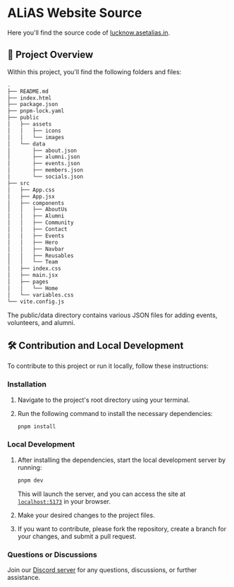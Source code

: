 # ALiAS Website Source

Here you'll find the source code of [lucknow.asetalias.in](lucknow.asetalias.in).

## 🚀 Project Overview

Within this project, you'll find the following folders and files:

```bash
.
├── README.md
├── index.html
├── package.json
├── pnpm-lock.yaml
├── public
│   ├── assets
│   │   ├── icons
│   │   └── images
│   └── data
│       ├── about.json
│       ├── alumni.json
│       ├── events.json
│       ├── members.json
│       └── socials.json
├── src
│   ├── App.css
│   ├── App.jsx
│   ├── components
│   │   ├── AboutUs
│   │   ├── Alumni
│   │   ├── Community
│   │   ├── Contact
│   │   ├── Events
│   │   ├── Hero
│   │   ├── Navbar
│   │   ├── Reusables
│   │   └── Team
│   ├── index.css
│   ├── main.jsx
│   ├── pages
│   │   └── Home
│   └── variables.css
└── vite.config.js
```

The public/data directory contains various JSON files for adding events, volunteers, and alumni.

## 🛠️ Contribution and Local Development

To contribute to this project or run it locally, follow these instructions:

### Installation

1. Navigate to the project's root directory using your terminal.

2. Run the following command to install the necessary dependencies:

   ```bash
   pnpm install
   ```

### Local Development

1. After installing the dependencies, start the local development server by running:

   ```bash
   pnpm dev
   ```

   This will launch the server, and you can access the site at [`localhost:5173`](https://localhost:5173) in your browser.

2. Make your desired changes to the project files.

3. If you want to contribute, please fork the repository, create a branch for your changes, and submit a pull request.

### Questions or Discussions

Join our [Discord server](https://discord.gg/jKhDqHBbMy) for any questions, discussions, or further assistance.
